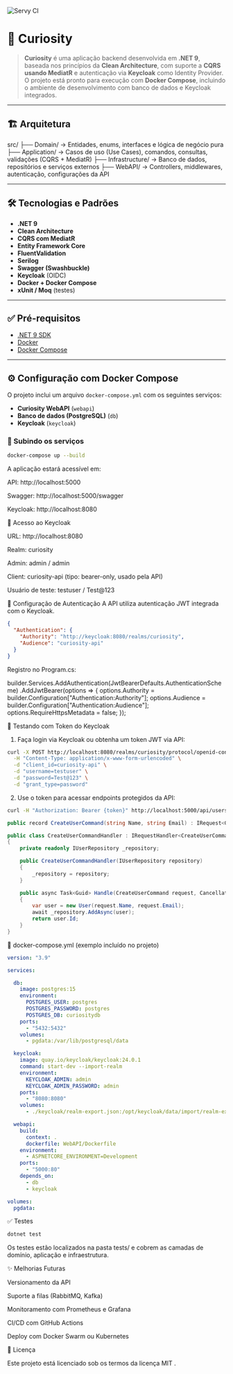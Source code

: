 ﻿![Servy CI](https://github.com/adrianowsh/curiosity/actions/workflows/pipeline.yml/badge.svg)

# 🚀 Curiosity

> **Curiosity** é uma aplicação backend desenvolvida em **.NET 9**, baseada nos princípios da **Clean Architecture**, com suporte a **CQRS usando MediatR** e autenticação via **Keycloak** como Identity Provider. O projeto está pronto para execução com **Docker Compose**, incluindo o ambiente de desenvolvimento com banco de dados e Keycloak integrados.

---

## 🏗️ Arquitetura

src/
├── Domain/ -> Entidades, enums, interfaces e lógica de negócio pura
├── Application/ -> Casos de uso (Use Cases), comandos, consultas, validações (CQRS + MediatR)
├── Infrastructure/ -> Banco de dados, repositórios e serviços externos
├── WebAPI/ -> Controllers, middlewares, autenticação, configurações da API


---

## 🛠️ Tecnologias e Padrões

- **.NET 9**
- **Clean Architecture**
- **CQRS com MediatR**
- **Entity Framework Core**
- **FluentValidation**
- **Serilog**
- **Swagger (Swashbuckle)**
- **Keycloak** (OIDC)
- **Docker + Docker Compose**
- **xUnit / Moq** (testes)

---

## ✅ Pré-requisitos

- [.NET 9 SDK](https://dotnet.microsoft.com/download/dotnet/9.0)
- [Docker](https://www.docker.com/products/docker-desktop)
- [Docker Compose](https://docs.docker.com/compose/)

---

## ⚙️ Configuração com Docker Compose

O projeto inclui um arquivo `docker-compose.yml` com os seguintes serviços:

- **Curiosity WebAPI** (`webapi`)
- **Banco de dados (PostgreSQL)** (`db`)
- **Keycloak** (`keycloak`)

### 🔄 Subindo os serviços

```bash
docker-compose up --build
```

A aplicação estará acessível em:

API: http://localhost:5000

Swagger: http://localhost:5000/swagger

Keycloak: http://localhost:8080

👤 Acesso ao Keycloak

URL: http://localhost:8080

Realm: curiosity

Admin: admin / admin

Client: curiosity-api (tipo: bearer-only, usado pela API)

Usuário de teste: testuser / Test@123

🔐 Configuração de Autenticação
A API utiliza autenticação JWT integrada com o Keycloak.

```JSON
{
  "Authentication": {
    "Authority": "http://keycloak:8080/realms/curiosity",
    "Audience": "curiosity-api"
  }
}
```

Registro no Program.cs:

builder.Services.AddAuthentication(JwtBearerDefaults.AuthenticationScheme)
    .AddJwtBearer(options =>
    {
        options.Authority = builder.Configuration["Authentication:Authority"];
        options.Audience = builder.Configuration["Authentication:Audience"];
        options.RequireHttpsMetadata = false;
    });

🧪 Testando com Token do Keycloak

1. Faça login via Keycloak ou obtenha um token JWT via API:

```bash
curl -X POST http://localhost:8080/realms/curiosity/protocol/openid-connect/token \
  -H "Content-Type: application/x-www-form-urlencoded" \
  -d "client_id=curiosity-api" \
  -d "username=testuser" \
  -d "password=Test@123" \
  -d "grant_type=password"
```

2. Use o token para acessar endpoints protegidos da API:

```bash
curl -H "Authorization: Bearer {token}" http://localhost:5000/api/users
```

```csharp
public record CreateUserCommand(string Name, string Email) : IRequest<Guid>;

public class CreateUserCommandHandler : IRequestHandler<CreateUserCommand, Guid>
{
    private readonly IUserRepository _repository;

    public CreateUserCommandHandler(IUserRepository repository)
    {
        _repository = repository;
    }

    public async Task<Guid> Handle(CreateUserCommand request, CancellationToken cancellationToken)
    {
        var user = new User(request.Name, request.Email);
        await _repository.AddAsync(user);
        return user.Id;
    }
}
```

🐳 docker-compose.yml (exemplo incluído no projeto)

```yaml
version: "3.9"

services:

  db:
    image: postgres:15
    environment:
      POSTGRES_USER: postgres
      POSTGRES_PASSWORD: postgres
      POSTGRES_DB: curiositydb
    ports:
      - "5432:5432"
    volumes:
      - pgdata:/var/lib/postgresql/data

  keycloak:
    image: quay.io/keycloak/keycloak:24.0.1
    command: start-dev --import-realm
    environment:
      KEYCLOAK_ADMIN: admin
      KEYCLOAK_ADMIN_PASSWORD: admin
    ports:
      - "8080:8080"
    volumes:
      - ./keycloak/realm-export.json:/opt/keycloak/data/import/realm-export.json

  webapi:
    build:
      context: .
      dockerfile: WebAPI/Dockerfile
    environment:
      - ASPNETCORE_ENVIRONMENT=Development
    ports:
      - "5000:80"
    depends_on:
      - db
      - keycloak

volumes:
  pgdata:
```

✅ Testes

```bash
dotnet test
```

Os testes estão localizados na pasta tests/ e cobrem as camadas de domínio, aplicação e infraestrutura.


✨ Melhorias Futuras

Versionamento da API

Suporte a filas (RabbitMQ, Kafka)

Monitoramento com Prometheus e Grafana

CI/CD com GitHub Actions

Deploy com Docker Swarm ou Kubernetes

📝 Licença

Este projeto está licenciado sob os termos da licença MIT
.